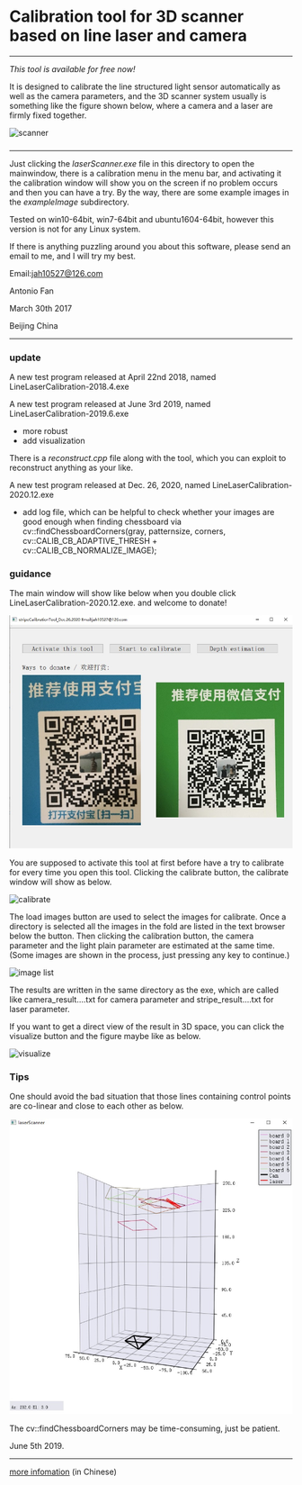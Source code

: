 # Calibration tool for 3D scanner based on line laser and  camera

----

*This tool is available for free now!*

It is designed to calibrate the line structured light sensor automatically as well as the camera parameters, and the 3D scanner system usually is something like the figure shown below, where a camera and a laser are firmly fixed together.

![scanner](https://github.com/jah10527/laserLineToolkit/raw/master/res/lineLaser.jpg)

### 
---

Just clicking the *laserScanner.exe* file in this directory to open the mainwindow, there is a calibration menu in the menu bar, and activating it the calibration window will show you on the screen if no problem occurs and then you can have a try. By the way, there are some example images in the *exampleImage* subdirectory.

Tested on win10-64bit, win7-64bit and ubuntu1604-64bit, however this version is not for any Linux system.

If there is anything puzzling around you about this software, please send an email to me, and I will try my best.

Email:jah10527@126.com

Antonio Fan

March 30th 2017

Beijing China

---

### update

A new test program released at April 22nd 2018, named LineLaserCalibration-2018.4.exe

A new test program released at June 3rd 2019, named LineLaserCalibration-2019.6.exe

- more robust
- add visualization

There is a *reconstruct.cpp* file along with the tool, which you can exploit to reconstruct anything as your like. 

A new test program released at Dec. 26, 2020, named LineLaserCalibration-2020.12.exe

- add log file, which can be helpful to check whether your images are good enough when finding chessboard via cv::findChessboardCorners(gray, patternsize, corners, cv::CALIB_CB_ADAPTIVE_THRESH + cv::CALIB_CB_NORMALIZE_IMAGE);

### guidance

The main window will show like below when you double click LineLaserCalibration-2020.12.exe. and welcome to donate!

![mainwin](https://github.com/jah10527/laserLineToolkit/raw/master/res/mainwin.jpg)

You are supposed to activate this tool at first before have a try to calibrate for every time you open this tool. Clicking the calibrate button, the calibrate window will show as below.

![calibrate](https://github.com/jah10527/laserLineToolkit/raw/master/res/calib.jpg)

The load images button are used to select the images for calibrate. Once a directory is selected all the images in the fold are listed in the text browser below the button. Then clicking the calibration button,  the camera parameter and the light plain parameter are estimated at the same time. (Some images are shown in the process, just pressing any key to continue.)

![image list](https://github.com/jah10527/laserLineToolkit/raw/master/res/imageList.jpg)

The results are written in the same directory as the exe, which are called like camera_result....txt for camera parameter and stripe_result....txt for laser parameter.

If you want to get a direct view of the result in 3D space, you can click the visualize button and the figure maybe like as below.

![visualize](https://github.com/jah10527/laserLineToolkit/raw/master/res/visualize.jpg)



### Tips

One should avoid the bad situation that those lines containing control points are co-linear and close to each other as below.

![visualize](https://github.com/jah10527/laserLineToolkit/raw/master/res/visualize_badcase.jpg)



The cv::findChessboardCorners may be time-consuming, just be patient.



June 5th 2019.

---

[more infomation](https://jah10527.github.io/articles/lineLaser.html "线结构光视觉传感器/线激光深度传感器标定工具(续)") (in Chinese)



